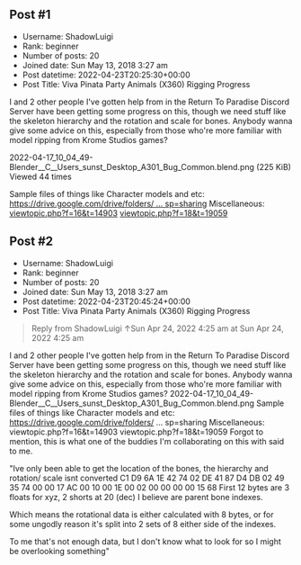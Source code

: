 ## Post #1
- Username: ShadowLuigi
- Rank: beginner
- Number of posts: 20
- Joined date: Sun May 13, 2018 3:27 am
- Post datetime: 2022-04-23T20:25:30+00:00
- Post Title: Viva Pinata Party Animals (X360) Rigging Progress

I and 2 other people I've gotten help from in the Return To Paradise Discord Server have been getting some progress on this, though we need stuff like the skeleton hierarchy and the rotation and scale for bones. Anybody wanna give some advice on this, especially from those who're more familiar with model ripping from Krome Studios games? 


2022-04-17_10_04_49-Blender__C__Users_sunst_Desktop_A301_Bug_Common.blend.png (225 KiB) Viewed 44 times

 
Sample files of things like Character models and etc: [https://drive.google.com/drive/folders/ ... sp=sharing](https://drive.google.com/drive/folders/1Pk9UGLJisbzo6-pO7IbAMRevcCQr8pxQ?usp=sharing)
Miscellaneous:
[viewtopic.php?f=16&t=14903](https://forum.xentax.com/viewtopic.php?f=16&t=14903)
[viewtopic.php?f=18&t=19059](https://forum.xentax.com/viewtopic.php?f=18&t=19059)
## Post #2
- Username: ShadowLuigi
- Rank: beginner
- Number of posts: 20
- Joined date: Sun May 13, 2018 3:27 am
- Post datetime: 2022-04-23T20:45:24+00:00
- Post Title: Viva Pinata Party Animals (X360) Rigging Progress

> Reply from ShadowLuigi ↑Sun Apr 24, 2022 4:25 am at Sun Apr 24, 2022 4:25 am
>
> 
I and 2 other people I've gotten help from in the Return To Paradise Discord Server have been getting some progress on this, though we need stuff like the skeleton hierarchy and the rotation and scale for bones. Anybody wanna give some advice on this, especially from those who're more familiar with model ripping from Krome Studios games? 2022-04-17_10_04_49-Blender__C__Users_sunst_Desktop_A301_Bug_Common.blend.png 
Sample files of things like Character models and etc: https://drive.google.com/drive/folders/ ... sp=sharing
Miscellaneous:
viewtopic.php?f=16&t=14903
viewtopic.php?f=18&t=19059
Forgot to mention, this is what one of the buddies I'm collaborating on this with said to me.

"Ive only been able to get the location of the bones, the hierarchy and rotation/ scale isnt converted
C1 D9 6A 1E 42 74 02 DE 41 87 D4 DB 02 49 35 74
00 00 17 AC 00 10 00 1E 00 02 00 00 00 00 15 68
First 12 bytes are 3 floats for xyz, 2 shorts at 20 (dec) I believe are parent bone indexes.

Which means the rotational data is either calculated with 8 bytes, or for some ungodly reason it's split into 2 sets of 8 either side of the indexes.

To me that's not enough data, but I don't know what to look for so I might be overlooking something"
